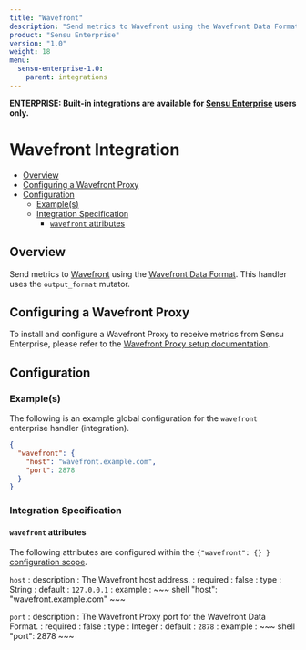 ```yaml
---
title: "Wavefront"
description: "Send metrics to Wavefront using the Wavefront Data Format."
product: "Sensu Enterprise"
version: "1.0"
weight: 18
menu:
  sensu-enterprise-1.0:
    parent: integrations
---
```

**ENTERPRISE: Built-in integrations are available for [Sensu Enterprise][1]
users only.**

# Wavefront Integration

- [Overview](#overview)
- [Configuring a Wavefront Proxy](#configuring-a-wavefront-proxy)
- [Configuration](#configuration)
  - [Example(s)](#examples)
  - [Integration Specification](#integration-specification)
    - [`wavefront` attributes](#wavefront-attributes)

## Overview

Send metrics to [Wavefront][2] using the [Wavefront Data Format][4]. This
handler uses the `output_format` mutator.

## Configuring a Wavefront Proxy

To install and configure a Wavefront Proxy to receive metrics from Sensu
Enterprise, please refer to the [Wavefront Proxy setup documentation][5].

## Configuration

### Example(s)

The following is an example global configuration for the `wavefront` enterprise
handler (integration).

~~~ json
{
  "wavefront": {
    "host": "wavefront.example.com",
    "port": 2878
  }
}
~~~

### Integration Specification

#### `wavefront` attributes

The following attributes are configured within the `{"wavefront": {} }`
[configuration scope][3].

`host`
: description
  : The Wavefront host address.
: required
  : false
: type
  : String
: default
  : `127.0.0.1`
: example
  : ~~~ shell
    "host": "wavefront.example.com"
    ~~~

`port`
: description
  : The Wavefront Proxy port for the Wavefront Data Format.
: required
  : false
: type
  : Integer
: default
  : `2878`
: example
  : ~~~ shell
    "port": 2878
    ~~~


[1]:  /enterprise
[2]:  http://www.wavefront.com?ref=sensu-enterprise
[3]:  ../../reference/configuration.html#configuration-scopes
[4]:  https://community.wavefront.com/docs/DOC-1031
[5]:  https://community.wavefront.com/docs/DOC-1041
